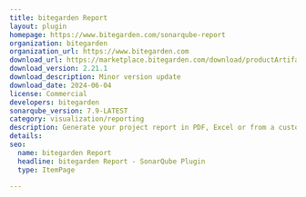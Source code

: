 ```yaml
---
title: bitegarden Report
layout: plugin
homepage: https://www.bitegarden.com/sonarqube-report
organization: bitegarden
organization_url: https://www.bitegarden.com
download_url: https://marketplace.bitegarden.com/download/productArtifact?productName=bitegarden-sonarqube-report&productVersion=2.21.1&productFileExt=jar&customerEmail=sonarplugins@gmail.com&customerName=sonarqube&customerSurnames=marketplace&customerCompany=bitegarden
download_version: 2.21.1
download_description: Minor version update
download_date: 2024-06-04
license: Commercial
developers: bitegarden
sonarqube_version: 7.9-LATEST
category: visualization/reporting
description: Generate your project report in PDF, Excel or from a customizable Open Document (ODT)
details: 
seo:
  name: bitegarden Report
  headline: bitegarden Report - SonarQube Plugin
  type: ItemPage

---
```

